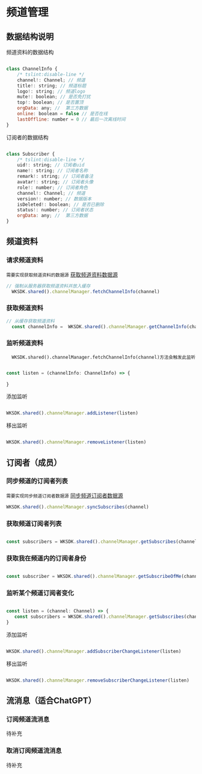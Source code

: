 # 频道管理

## 数据结构说明

频道资料的数据结构

```js

class ChannelInfo {
    /* tslint:disable-line */
    channel!: Channel; // 频道
    title!: string; // 频道标题
    logo!: string; // 频道logo
    mute!: boolean; // 是否免打扰
    top!: boolean; // 是否置顶
    orgData: any; //  第三方数据
    online: boolean = false // 是否在线
    lastOffline: number = 0 // 最后一次离线时间
}

```

订阅者的数据结构

```js

class Subscriber {
    /* tslint:disable-line */
    uid!: string; // 订阅者uid
    name!: string; // 订阅者名称
    remark!: string; // 订阅者备注
    avatar!: string; // 订阅者头像
    role!: number; // 订阅者角色
    channel!: Channel; // 频道
    version!: number; // 数据版本
    isDeleted!: boolean; // 是否已删除
    status!: number; // 订阅者状态
    orgData: any; //  第三方数据
}

```

## 频道资料

### 请求频道资料

`需要实现获取频道资料的数据源` [获取频道资料数据源](/sdk/jssdk/datasource.html#获取频道资料数据源)

```js
// 强制从服务器获取频道资料并放入缓存
  WKSDK.shared().channelManager.fetchChannelInfo(channel)
```

### 获取频道资料

```js
// 从缓存获取频道资料
  const channelInfo =  WKSDK.shared().channelManager.getChannelInfo(channel)
```


### 监听频道资料

`  WKSDK.shared().channelManager.fetchChannelInfo(channel)方法会触发此监听`

```js

const listen = (channelInfo: ChannelInfo) => {
   
}

```

添加监听

```js   

WKSDK.shared().channelManager.addListener(listen)

```

移出监听

```js

WKSDK.shared().channelManager.removeListener(listen)

```


## 订阅者（成员）

### 同步频道的订阅者列表

`需要实现同步频道订阅者数据源` [同步频道订阅者数据源](/sdk/jssdk/datasource.html#同步频道订阅者数据源)

```js
WKSDK.shared().channelManager.syncSubscribes(channel)
```


### 获取频道订阅者列表

```js

const subscribers = WKSDK.shared().channelManager.getSubscribes(channel)

```

### 获取我在频道内的订阅者身份

```js

const subscriber = WKSDK.shared().channelManager.getSubscribeOfMe(channel)

```

### 监听某个频道订阅者变化

```js

const listen = (channel: Channel) => {
   const subscribers = WKSDK.shared().channelManager.getSubscribes(channel)
}

```

添加监听

```js

WKSDK.shared().channelManager.addSubscriberChangeListener(listen)

```

移出监听

```js

WKSDK.shared().channelManager.removeSubscriberChangeListener(listen)

```


## 流消息（适合ChatGPT）

### 订阅频道流消息

待补充

### 取消订阅频道流消息

待补充
